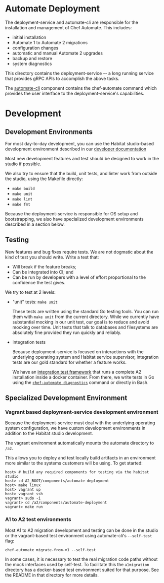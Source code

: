 # Automate Deployment

The deployment-service and automate-cli are responsible for the
installation and management of Chef Automate. This includes:

- initial installation
- Automate 1 to Automate 2 migrations
- configuration changes
- automatic and manual Automate 2 upgrades
- backup and restore
- system diagnostics

This directory contains the deployment-service -- a long running
service that provides gRPC APIs to accomplish the above tasks.

The [automate-cli](../automate-cli) component contains the
chef-automate command which provides the user interface to the
deployment-service's capabilities.

# Development

## Development Environments

For most day-to-day development, you can use the Habitat studio-based
development environment described in our [developer
documentation](../../dev-docs/DEV_ENVIRONMENT)

Most new development features and test should be designed to work in
the studio if possible.

We also try to ensure that the build, unit tests, and linter work from
outside the studio, using the Makefile directly:

- `make build`
- `make unit`
- `make lint`
- `make fmt`

Because the deployment-service is responsible for OS setup and
bootstrapping, we also have specialized development environments
described in a section below.

## Testing

New features and bug fixes require tests. We are not dogmatic about
the kind of test you should write. Write a test that:

- Will break if the feature breaks;
- Can be integrated into CI; and
- Can be run by developers with a level of effort proportional to the
  confidence the test gives.

We try to test at 2 levels:

- "unit" tests: `make unit`

  These tests are written using the standard Go testing tools. You can
  run them with `make unit` from the current directory. While we
  currently have substantial mocking in our unit test, our goal is to
  reduce and avoid mocking over time. Unit tests that talk to
  databases and filesystems are absolutely fine provided they run
  quickly and reliably.

- Integration tests

  Because deployment-service is focused on interactions with the
  underlying operating system and Habitat service supervisor,
  integration tests are our gold standard for whether a feature works.

  We have an [integration test framework](../../integration) that runs a
  complete A2 installation inside a docker container. From there, we
  write tests in Go using the [`chef-automate
  diagnostics`](../automate-cli/pkg/diagnostics) command or directly
  in Bash.

## Specialized Development Environment

### Vagrant based deployment-service development environment

Because the deployment-service must deal with the underlying operating
system configuration, we have custom development environments in
addition to the Habitat studio development.

The vagrant environment automatically mounts the automate directory to
`/a2`.

This allows you to deploy and test locally build artifacts in an
environment more similar to the systems customers will be using. To
get started:

```
host> # build any required components for testing via the habitat studio
host> cd A2_ROOT/components/automate-deployment
host> make linux
host> vagrant up
host> vagrant ssh
vagrant> sudo -i
vagrant> cd /a2/components/automate-deployment
vagrant> make run
```

### A1 to A2 test environments

Most A1 to A2 migration development and testing can be done in the
studio or the vagrant-based test environment using automate-cli's
`--self-test` flag:

```
chef-automate migrate-from-v1 --self-test
```

In some cases, it is necessary to test the real migration code paths
without the mock interfaces used by self-test. To facilitate this the
`a1migration` directory has a docker-based test environment suited for
that purpose.  See the README in that directory for more details.
